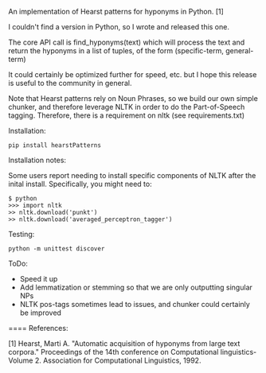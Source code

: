 An implementation of Hearst patterns for hyponyms in Python. [1]

I couldn't find a version in Python, so I wrote and released this one.

The core API call is find_hyponyms(text) which will process the text and return the hyponyms in a list of tuples,
of the form (specific-term, general-term)

It could certainly be optimized further for speed, etc. but I hope this release is useful to the community in general.

Note that Hearst patterns rely on Noun Phrases, so we build our own simple chunker, and therefore leverage NLTK in order
to do the Part-of-Speech tagging. Therefore, there is a requirement on nltk (see requirements.txt)

Installation:

```
pip install hearstPatterns
```

Installation notes:

Some users report needing to install specific components of NLTK after the inital install. Specifically, you might need to:

```
$ python
>>> import nltk
>> nltk.download('punkt')
>> nltk.download('averaged_perceptron_tagger')
```

Testing:

```
python -m unittest discover
```

ToDo:

* Speed it up
* Add lemmatization or stemming so that we are only outputting singular NPs
* NLTK pos-tags sometimes lead to issues, and chunker could certainly be improved

====
References:

[1] Hearst, Marti A. "Automatic acquisition of hyponyms from large text corpora." Proceedings of the 14th conference on Computational linguistics-Volume 2. Association for Computational Linguistics, 1992.